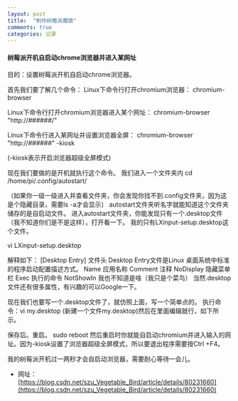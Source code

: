 ```yaml
---
layout: post
title:  "制作树莓派魔镜"
comments: true
categories: 记录
---
```


#### 树莓派开机自启动chrome浏览器并进入某网址

目的：设置树莓派开机自启动chrome浏览器。

首先我们要了解几个命令： 
Linux下命令行打开chromium浏览器：
chromium-browser

Linux下命令行打开chromium浏览器进入某个网址：
chromium-browser "http://######/"

Linux下命令行进入某网址并设置浏览器全屏：
chromium-browser "http://######" -kiosk

(-kiosk表示开启浏览器超级全屏模式)

现在我们要做的是开机就执行这个命令。
我们进入一个文件夹内
cd  /home/pi/.config/autostart/

（如果你一级一级进入并查看文件夹，你会发现你找不到.config文件夹，因为这是个隐藏目录，需要ls -a才会显示） 
autostart文件夹听名字就能知道这个文件夹储存的是自启动文件。 
进入autostart文件夹，你能发现只有一个.desktop文件（我不知道你们是不是这样），打开看一下。 
我的只有LXinput-setup.desktop这个文件。

vi LXinput-setup.desktop


解释如下： 
[Desktop Entry] 文件头 Desktop Entry文件是Linux 桌面系统中标准的程序启动配置描述方式。 
Name 应用名称 
Comment 注释 
NoDisplay 隐藏菜单栏 
Exec 执行的命令 
NotShowIn 我也不知道是啥（我只是个菜鸟） 
当然.desktop文件还有很多属性，有兴趣的可以Google一下。

现在我们也要写一个.desktop文件了，就仿照上面，写一个简单点的。 
执行命令：vi my.desktop (新建一个文件my.desktop)然后在里面编辑就行，如下所示。 

保存后。重启。 
sudo reboot 
然后重启时你就能自启动chromium并进入输入的网址。因为-kiosk设置了浏览器超级全屏模式，所以要退出程序需要按Ctrl +F4。

我的树莓派开机过一两秒才会自启动浏览器，需要耐心等待一会儿。

* 网址：[https://blog.csdn.net/szu_Vegetable_Bird/article/details/80231660](https://blog.csdn.net/szu_Vegetable_Bird/article/details/80231660)
